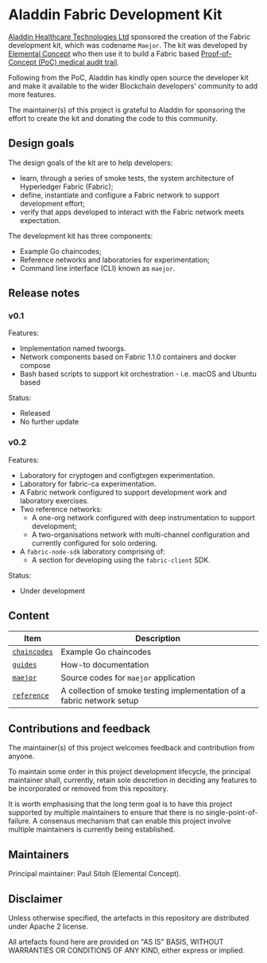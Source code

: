 # Aladdin Fabric Development Kit

[Aladdin Healthcare Technologies Ltd](https://aladdinid.com/) sponsored the creation of the Fabric development kit, which was codename `Maejor`. The kit was developed by [Elemental Concept](http://elementalconcept.com/) who then use it to build a Fabric based [Proof-of-Concept (PoC) medical audit trail](https://www.youtube.com/watch?v=vJmhwymh-eU). 

Following from the PoC, Aladdin has kindly open source the developer kit and make it available to the wider Blockchain developers' community to add more features.

The maintainer(s) of this project is grateful to Aladdin for sponsoring the effort to create the kit and donating the code to this community.

## Design goals

The design goals of the kit are to help developers:

* learn, through a series of smoke tests, the system architecture of Hyperledger Fabric (Fabric);
* define, instantiate and configure a Fabric network to support development effort;
* verify that apps developed to interact with the Fabric network meets expectation.

The development kit has three components:

* Example Go chaincodes;
* Reference networks and laboratories for experimentation;
* Command line interface (CLI) known as `maejor`.

## Release notes

### v0.1

Features:

* Implementation named twoorgs.
* Network components based on Fabric 1.1.0 containers and docker compose
* Bash based scripts to support kit orchestration - i.e. macOS and Ubuntu based

Status:

* Released
* No further update

### v0.2

Features:

* Laboratory for cryptogen and configtxgen experimentation.
* Laboratory for fabric-ca experimentation.
* A Fabric network configured to support development work and laboratory exercises.
* Two reference networks:
  * A one-org network configured with deep instrumentation to support development;
  * A two-organisations network with multi-channel configuration and currently configured for solo ordering.
* A `fabric-node-sdk` laboratory comprising of:
  * A section for developing using the `fabric-client` SDK.

Status:

* Under development

## Content

| Item | Description |
| --- | --- |
| [`chaincodes`](./chaincodes) | Example Go chaincodes |
| [`guides`](./guides) | How-to documentation |
| [`maejor`](./maejor) | Source codes for `maejor` application |
| [`reference`](./reference) | A collection of smoke testing implementation of a fabric network setup |

## Contributions and feedback

The maintainer(s) of this project welcomes feedback and contribution from anyone. 

To maintain some order in this project development lifecycle, the principal maintainer shall, currently, retain sole descretion in deciding any features to be incorporated or removed from this repository. 

It is worth emphasising that the long term goal is to have this project supported by multiple maintainers to ensure that there is no single-point-of-failure. A consensus mechanism that can enable this project involve multiple maintainers is currently being established.

## Maintainers

Principal maintainer: Paul Sitoh (Elemental Concept).

## Disclaimer

Unless otherwise specified, the artefacts in this repository are distributed under Apache 2 license.

All artefacts found here are provided on "AS IS" BASIS, WITHOUT WARRANTIES OR CONDITIONS OF ANY KIND, either express or implied.